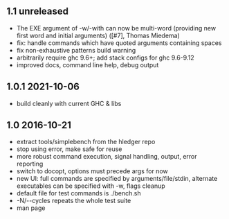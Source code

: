 ## 1.1 unreleased

- The EXE argument of -w/-with can now be multi-word (providing new first word and initial arguments) ([#7], Thomas Miedema)
- fix: handle commands which have quoted arguments containing spaces
- fix non-exhaustive patterns build warning
- arbitrarily require ghc 9.6+; add stack configs for ghc 9.6-9.12
- improved docs, command line help, debug output

## 1.0.1 2021-10-06

- build cleanly with current GHC & libs

## 1.0 2016-10-21

- extract tools/simplebench from the hledger repo
- stop using error, make safe for reuse
- more robust command execution, signal handling, output, error reporting
- switch to docopt, options must precede args for now
- new UI: full commands are specified by arguments/file/stdin,
  alternate executables can be specified with -w, flags cleanup
- default file for test commands is ./bench.sh
- -N/--cycles repeats the whole test suite
- man page
